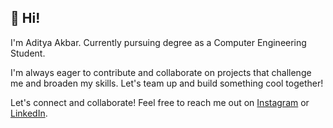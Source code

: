 ## 👋 Hi! 

I'm Aditya Akbar. Currently pursuing degree as a Computer Engineering Student.

I'm always eager to contribute and collaborate on projects that challenge me and broaden my skills. Let's team up and build something cool together!

Let's connect and collaborate! Feel free to reach me out on [Instagram](www.instagram.com/adit.akbarr/) or [LinkedIn](https://www.linkedin.com/in/aditakbars/).
